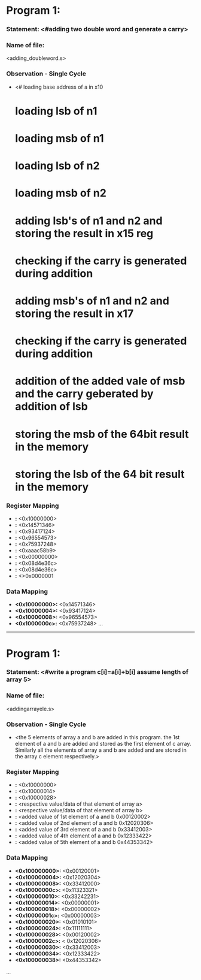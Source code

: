 # Program 1: 
### Statement: <#adding two double word and generate a carry>

### Name of file:
<adding_doubleword.s>

### Observation - Single Cycle
- <# loading base address of a in x10
   # loading lsb of n1
   # loading msb of n1
   # loading lsb of n2
   # loading msb of n2
   # adding lsb's of n1 and n2 and storing the result in x15 reg
   # checking if the carry is generated during addition 
   # adding msb's of n1 and n2 and storing the result in x17
   # checking if the carry is generated during addition
   # addition of the added vale of msb and the carry geberated by addition of lsb
   # storing the msb of the 64bit result in the memory
   # storing the lsb of the 64 bit result in the memory
>
 
### Register Mapping
- **<x10>:** <0x10000000>
- **<x11>:** <0x14571346>
- **<x12>:** <0x93417124>
- **<x13>:** <0x96554573>
- **<x14>:** <0x75937248>
- **<x15>:** <0xaaac58b9>
- **<x16>:** <0x00000000>
- **<x17>:** <0x08d4e36c>
- **<x18>:** <0x08d4e36c>
- **<x19>:** <>0x0000001

### Data Mapping
- **<0x10000000>:** <0x14571346>
- **<0x10000004>:** <0x93417124>
- **<0x10000008>:** <0x96554573>
- **<0x1000000c>:** <0x75937248>
...
_____________________________________________________________________________________________________________________________________________________________________________________________

# Program 1: 
### Statement: <#write a program c[i]=a[i]+b[i] assume length of array 5>

### Name of file:
<addingarrayele.s>

### Observation - Single Cycle
- <the 5 elements of array a and b are added in this program. the 1st element of a and b are added and stored as the first element of c array. Similarly all the elements of array a and b are added and are stored in the array c element respectively.>
 
### Register Mapping
- **<x10>:** <0x10000000>
- **<x11>:** <0x10000014>
- **<x12>:** <0x10000028>
- **<x13>:** <respective value/data of that element of array a>
- **<x14>:** <respective value/data of that element of array b>
- **<x15>:** <added value of 1st element of a and b 0x00120002>
- **<x16>:** <added value of 2nd element of a and b 0x12020306>
- **<x17>:** <added value of 3rd element of a and b 0x33412003>
- **<x18>:** <added value of 4th element of a and b 0x12333422>
- **<x19>:** <added value of 5th element of a and b 0x44353342>

### Data Mapping
- **<0x100000000>:** <0x00120001>
- **<0x100000004>:** <0x12020304>
- **<0x100000008>:** <0x33412000>
- **<0x10000000c>:** <0x11323321>
- **<0x100000010>:** <0x33242231>
- **<0x100000014>:** <0x00000001>
- **<0x100000018>:** <0x00000002>
- **<0x10000001c>:** <0x00000003>
- **<0x100000020>:** <0x01010101>
- **<0x100000024>:** <0x11111111>
- **<0x100000028>:** <0x00120002>
- **<0x10000002c>:** < 0x12020306>
- **<0x100000030>:** <0x33412003>
- **<0x100000034>:** <0x12333422>
- **<0x100000038>:** <0x44353342>


...